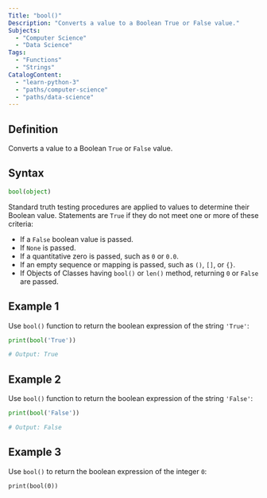```yaml
---
Title: "bool()"
Description: "Converts a value to a Boolean True or False value."
Subjects:
  - "Computer Science"
  - "Data Science"
Tags:
  - "Functions"
  - "Strings"
CatalogContent:
  - "learn-python-3"
  - "paths/computer-science"
  - "paths/data-science"
---
```


## Definition

Converts a value to a Boolean `True` or `False` value.

## Syntax

```py
bool(object)
```

Standard truth testing procedures are applied to values to determine their Boolean value. Statements are `True` if they do not meet one or more of these criteria:

- If a `False` boolean value is passed.
- If `None` is passed.
- If a quantitative zero is passed, such as `0` or `0.0`.
- If an empty sequence or mapping is passed, such as `()`, `[]`, or `{}`.
- If Objects of Classes having `bool()` or `len()` method, returning `0` or `False` are passed.

## Example 1

Use `bool()` function to return the boolean expression of the string `'True'`:

```python
print(bool('True'))

# Output: True
```

## Example 2

Use `bool()` function to return the boolean expression of the string `'False'`:

```python
print(bool('False'))

# Output: False
```

## Example 3

Use `bool()` to return the boolean expression of the integer `0`:

```codebyte/python
print(bool(0))
```
